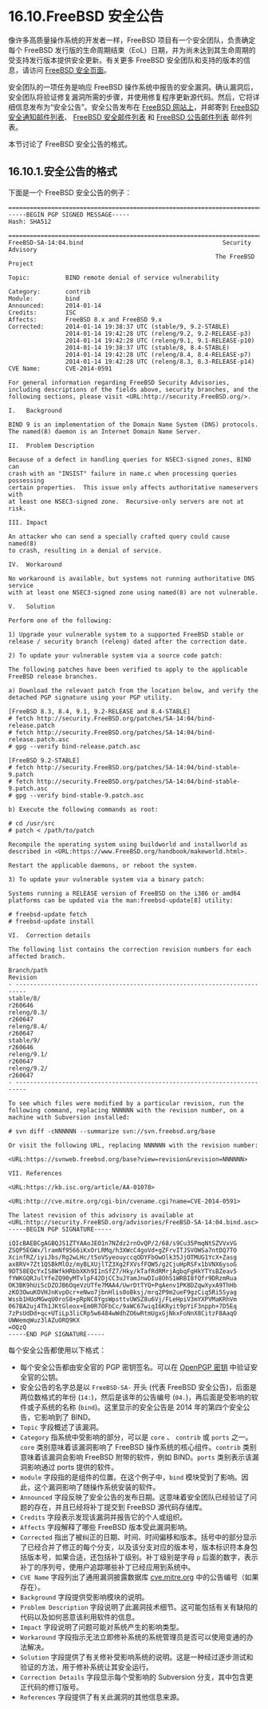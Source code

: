# 16.10.FreeBSD 安全公告

像许多高质量操作系统的开发者一样，FreeBSD 项目有一个安全团队，负责确定每个 FreeBSD 发行版的生命周期结束（EoL）日期，并为尚未达到其生命周期的受支持发行版本提供安全更新。有关更多 FreeBSD 安全团队和支持的版本的信息，请访问 [FreeBSD 安全页面](https://www.freebsd.org/security)。

安全团队的一项任务是响应 FreeBSD 操作系统中报告的安全漏洞。确认漏洞后，安全团队将验证修复漏洞所需的步骤，并使用修复程序更新源代码。然后，它将详细信息发布为“安全公告”。安全公告发布在 [FreeBSD 网站上](https://www.freebsd.org/security/advisories/)，并邮寄到 [FreeBSD 安全通知邮件列表](https://lists.freebsd.org/subscription/freebsd-security-notifications)、 [FreeBSD 安全邮件列表](https://lists.freebsd.org/subscription/freebsd-security) 和 [FreeBSD 公告邮件列表](https://lists.freebsd.org/subscription/freebsd-announce) 邮件列表。

本节讨论了 FreeBSD 安全公告的格式。

## 16.10.1.安全公告的格式

下面是一个 FreeBSD 安全公告的例子：

```shell-sessionl
=============================================================================
-----BEGIN PGP SIGNED MESSAGE-----
Hash: SHA512

=============================================================================
FreeBSD-SA-14:04.bind                                       Security Advisory
                                                          The FreeBSD Project

Topic:          BIND remote denial of service vulnerability

Category:       contrib
Module:         bind
Announced:      2014-01-14
Credits:        ISC
Affects:        FreeBSD 8.x and FreeBSD 9.x
Corrected:      2014-01-14 19:38:37 UTC (stable/9, 9.2-STABLE)
                2014-01-14 19:42:28 UTC (releng/9.2, 9.2-RELEASE-p3)
                2014-01-14 19:42:28 UTC (releng/9.1, 9.1-RELEASE-p10)
                2014-01-14 19:38:37 UTC (stable/8, 8.4-STABLE)
                2014-01-14 19:42:28 UTC (releng/8.4, 8.4-RELEASE-p7)
                2014-01-14 19:42:28 UTC (releng/8.3, 8.3-RELEASE-p14)
CVE Name:       CVE-2014-0591

For general information regarding FreeBSD Security Advisories,
including descriptions of the fields above, security branches, and the
following sections, please visit <URL:http://security.FreeBSD.org/>.

I.   Background

BIND 9 is an implementation of the Domain Name System (DNS) protocols.
The named(8) daemon is an Internet Domain Name Server.

II.  Problem Description

Because of a defect in handling queries for NSEC3-signed zones, BIND can
crash with an "INSIST" failure in name.c when processing queries possessing
certain properties.  This issue only affects authoritative nameservers with
at least one NSEC3-signed zone.  Recursive-only servers are not at risk.

III. Impact

An attacker who can send a specially crafted query could cause named(8)
to crash, resulting in a denial of service.

IV.  Workaround

No workaround is available, but systems not running authoritative DNS service
with at least one NSEC3-signed zone using named(8) are not vulnerable.

V.   Solution

Perform one of the following:

1) Upgrade your vulnerable system to a supported FreeBSD stable or
release / security branch (releng) dated after the correction date.

2) To update your vulnerable system via a source code patch:

The following patches have been verified to apply to the applicable
FreeBSD release branches.

a) Download the relevant patch from the location below, and verify the
detached PGP signature using your PGP utility.

[FreeBSD 8.3, 8.4, 9.1, 9.2-RELEASE and 8.4-STABLE]
# fetch http://security.FreeBSD.org/patches/SA-14:04/bind-release.patch
# fetch http://security.FreeBSD.org/patches/SA-14:04/bind-release.patch.asc
# gpg --verify bind-release.patch.asc

[FreeBSD 9.2-STABLE]
# fetch http://security.FreeBSD.org/patches/SA-14:04/bind-stable-9.patch
# fetch http://security.FreeBSD.org/patches/SA-14:04/bind-stable-9.patch.asc
# gpg --verify bind-stable-9.patch.asc

b) Execute the following commands as root:

# cd /usr/src
# patch < /path/to/patch

Recompile the operating system using buildworld and installworld as
described in <URL:https://www.FreeBSD.org/handbook/makeworld.html>.

Restart the applicable daemons, or reboot the system.

3) To update your vulnerable system via a binary patch:

Systems running a RELEASE version of FreeBSD on the i386 or amd64
platforms can be updated via the man:freebsd-update[8] utility:

# freebsd-update fetch
# freebsd-update install

VI.  Correction details

The following list contains the correction revision numbers for each
affected branch.

Branch/path                                                      Revision
- -------------------------------------------------------------------------
stable/8/                                                         r260646
releng/8.3/                                                       r260647
releng/8.4/                                                       r260647
stable/9/                                                         r260646
releng/9.1/                                                       r260647
releng/9.2/                                                       r260647
- -------------------------------------------------------------------------

To see which files were modified by a particular revision, run the
following command, replacing NNNNNN with the revision number, on a
machine with Subversion installed:

# svn diff -cNNNNNN --summarize svn://svn.freebsd.org/base

Or visit the following URL, replacing NNNNNN with the revision number:

<URL:https://svnweb.freebsd.org/base?view=revision&revision=NNNNNN>

VII. References

<URL:https://kb.isc.org/article/AA-01078>

<URL:http://cve.mitre.org/cgi-bin/cvename.cgi?name=CVE-2014-0591>

The latest revision of this advisory is available at
<URL:http://security.FreeBSD.org/advisories/FreeBSD-SA-14:04.bind.asc>
-----BEGIN PGP SIGNATURE-----

iQIcBAEBCgAGBQJS1ZTYAAoJEO1n7NZdz2rnOvQP/2/68/s9Cu35PmqNtSZVVxVG
ZSQP5EGWx/lramNf9566iKxOrLRMq/h3XWcC4goVd+gZFrvITJSVOWSa7ntDQ7TO
XcinfRZ/iyiJbs/Rg2wLHc/t5oVSyeouyccqODYFbOwOlk35JjOTMUG1YcX+Zasg
ax8RV+7Zt1QSBkMlOz/myBLXUjlTZ3Xg2FXVsfFQW5/g2CjuHpRSFx1bVNX6ysoG
9DT58EQcYxIS8WfkHRbbXKh9I1nSfZ7/Hky/kTafRdRMrjAgbqFgHkYTYsBZeav5
fYWKGQRJulYfeZQ90yMTvlpF42DjCC3uJYamJnwDIu8OhS1WRBI8fQfr9DRzmRua
OK3BK9hUiScDZOJB6OqeVzUTfe7MAA4/UwrDtTYQ+PqAenv1PK8DZqwXyxA9ThHb
zKO3OwuKOVHJnKvpOcr+eNwo7jbnHlis0oBksj/mrq2P9m2ueF9gzCiq5Ri5Syag
Wssb1HUoMGwqU0roS8+pRpNC8YgsWpsttvUWSZ8u6Vj/FLeHpiV3mYXPVMaKRhVm
067BA2uj4Th1JKtGleox+Em0R7OFbCc/9aWC67wiqI6KRyit9pYiF3npph+7D5Eq
7zPsUdDd+qc+UTiLp3liCRp5w6484wWdhZO6wRtmUgxGjNkxFoNnX8CitzF8AaqO
UWWemqWuz3lAZuORQ9KX
=OQzQ
-----END PGP SIGNATURE-----
```

每个安全公告都使用以下格式：

- 每个安全公告都由安全官的 PGP 密钥签名。可以在 [OpenPGP 密钥](https://docs.freebsd.org/en/books/handbook/pgpkeys/index.html#pgpkeys) 中验证安全官的公钥。
- 安全公告的名字总是以 `FreeBSD-SA-` 开头 (代表 FreeBSD 安全公告)，后面是两位数格式的年份 (`14:`)，然后是该年的公告编号 (`04.`)，再后面是受影响的软件或子系统的名称 (`bind`)。这里显示的安全公告是 2014 年的第四个安全公告，它影响到了 BIND。
- `Topic` 字段概述了该漏洞。
- `Category` 指系统中受影响的部分，可以是 `core` 、 `contrib` 或 `ports` 之一。`core` 类别意味着该漏洞影响了 FreeBSD 操作系统的核心组件。`contrib` 类别意味着该漏洞会影响 FreeBSD 附带的软件，例如 BIND。`ports` 类别表示该漏洞影响通过 ports 提供的软件。
- `module` 字段指的是组件的位置。在这个例子中，`bind` 模块受到了影响。因此，这个漏洞影响了随操作系统安装的软件。
- `Announced` 字段反映了安全公告的发布日期。这意味着安全团队已经验证了问题的存在，并且已经将补丁提交到 FreeBSD 源代码存储库。
- `Credits` 字段表示发现该漏洞并报告它的个人或组织。
- `Affects` 字段解释了哪些 FreeBSD 版本受此漏洞影响。
- `Corrected` 指出了被纠正的日期、时间、时间偏移和版本。括号中的部分显示了已经合并了修正的每个分支，以及该分支对应的版本号，版本标识符本身包括版本号，如果合适，还包括补丁级别。补丁级别是字母 `p` 后面的数字，表示补丁的序列号，使用户追踪哪些补丁已经应用到系统中。
- `CVE Name` 字段列出了通用漏洞披露数据库 [cve.mitre.org](http://cve.mitre.org/) 中的公告编号（如果存在）。
- `Background` 字段提供受影响模块的说明。
- `Problem Description` 字段说明了此漏洞技术细节。这可能包括有关有缺陷的代码以及如何恶意该利用软件的信息。
- `Impact` 字段说明了问题可能对系统产生的影响类型。
- `Workaround` 字段指示无法立即修补系统的系统管理员是否可以使用变通的办法解决。
- `Solution` 字段提供了有关修补受影响系统的说明。这是一种经过逐步测试和验证的方法，用于修补系统让其安全运行。
- `Correction Details` 字段显示每个受影响的 Subversion 分支，其中包含更正代码的修订版号。
- `References` 字段提供了有关此漏洞的其他信息来源。
